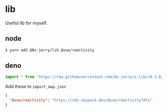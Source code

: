 # lib

Useful lib for myself.

## node

```sh
$ yarn add @0x-jerry/lib @vue/reactivity
```

## deno

```ts
import * from 'https://raw.githubusercontent.com/0x-jerry/x-lib/v0.1.0/mod.ts'
```

Add these to `import_map.json`

```json
{
  "@vue/reactivity": "https://cdn.skypack.dev/@vue/reactivity?dts"
}
```
